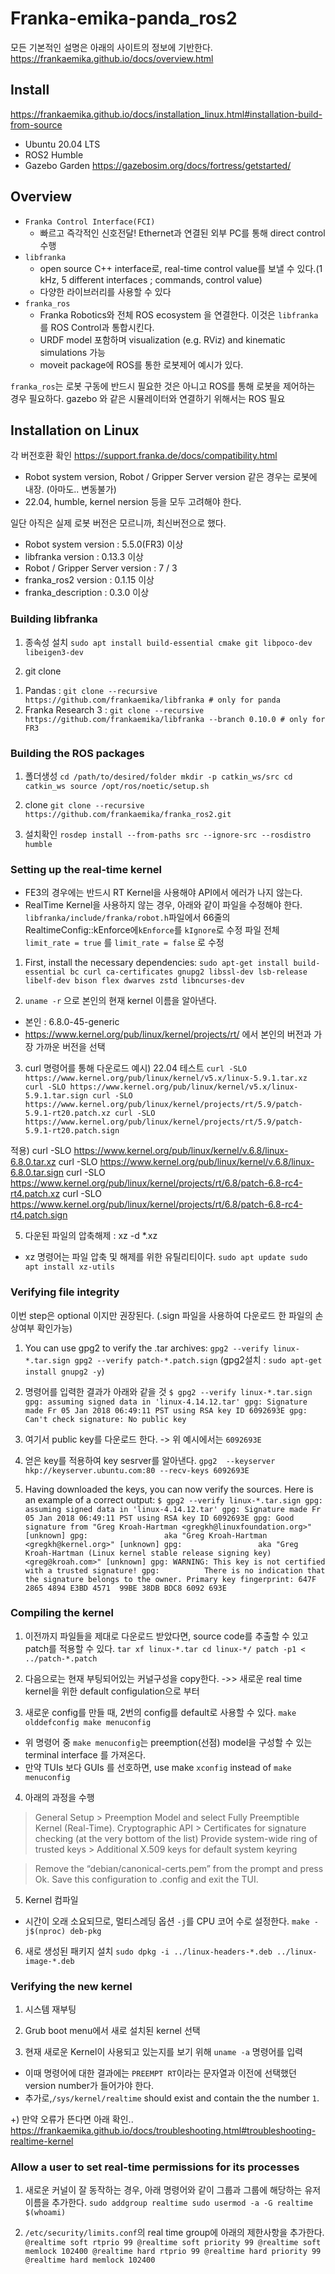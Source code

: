 # Franka-emika-panda_ros2

모든 기본적인 설명은 아래의 사이트의 정보에 기반한다.
https://frankaemika.github.io/docs/overview.html

## Install
https://frankaemika.github.io/docs/installation_linux.html#installation-build-from-source
- Ubuntu 20.04 LTS
- ROS2 Humble
- Gazebo Garden
https://gazebosim.org/docs/fortress/getstarted/

## Overview
- `Franka Control Interface(FCI)`
  - 빠르고 즉각적인 신호전달! Ethernet과 연결된 외부 PC를 통해 direct control 수행
- `libfranka`
  - open source C++ interface로, real-time control value를 보낼 수 있다.(1 kHz, 5 different interfaces ; commands, control value)
  - 다양한 라이브러리를 사용할 수 있다
- `franka_ros`
  - Franka Robotics와 전체 ROS ecosystem 을 연결한다. 이것은 `libfranka`를 ROS Control과 통합시킨다.
  - URDF model 포함하며 visualization (e.g. RViz) and kinematic simulations 가능
  - moveit package에 ROS를 통한 로봇제어 예시가 있다.

`franka_ros`는 로봇 구동에 반드시 필요한 것은 아니고 ROS를 통해 로봇을 제어하는 경우 필요하다.
gazebo 와 같은 시뮬레이터와 연결하기 위해서는 ROS 필요

## Installation on Linux
각 버전호환 확인
https://support.franka.de/docs/compatibility.html
- Robot system version, Robot / Gripper Server version 같은 경우는 로봇에 내장. (아마도.. 변동불가)
- 22.04, humble, kernel nersion 등을 모두 고려해야 한다.

일단 아직은 실제 로봇 버전은 모르니까, 최신버전으로 했다.
  - Robot system version : 5.5.0(FR3) 이상
  - libfranka version : 0.13.3 이상
  - Robot / Gripper Server version : 7 / 3
  - franka_ros2 version : 0.1.15 이상
  - franka_description : 0.3.0 이상

### Building libfranka
1. 종속성 설치
  `sudo apt install build-essential cmake git libpoco-dev libeigen3-dev`

2. git clone
  1) Pandas : `git clone --recursive https://github.com/frankaemika/libfranka # only for panda`
  2) Franka Research 3 : `git clone --recursive https://github.com/frankaemika/libfranka --branch 0.10.0 # only for FR3`

### Building the ROS packages
1. 폴더생성
  `cd /path/to/desired/folder
  mkdir -p catkin_ws/src
  cd catkin_ws
  source /opt/ros/noetic/setup.sh`

2. clone
  `git clone --recursive https://github.com/frankaemika/franka_ros2.git`

3. 설치확인
  `rosdep install --from-paths src --ignore-src --rosdistro humble`

### Setting up the real-time kernel
- FE3의 경우에는 반드시 RT Kernel을 사용해야 API에서 에러가 나지 않는다.
- RealTime Kernel을 사용하지 않는 경우, 아래와 같이 파일을 수정해야 한다.
`libfranka/include/franka/robot.h`파일에서
  66줄의 RealtimeConfig::kEnforce에`kEnforce`를 `kIgnore`로 수정
  파일 전체 `limit_rate = true` 를 `limit_rate = false` 로 수정


1. First, install the necessary dependencies:
`sudo apt-get install build-essential bc curl ca-certificates gnupg2 libssl-dev lsb-release libelf-dev bison flex dwarves zstd libncurses-dev`

2. `uname -r` 으로 본인의 현재 kernel 이름을 알아낸다.
  - 본인 : 6.8.0-45-generic
  - https://www.kernel.org/pub/linux/kernel/projects/rt/ 에서 본인의 버전과 가장 가까운 버전을 선택

3. curl 명령어를 통해 다운로드
예시) 22.04 테스트
`curl -SLO https://www.kernel.org/pub/linux/kernel/v5.x/linux-5.9.1.tar.xz
curl -SLO https://www.kernel.org/pub/linux/kernel/v5.x/linux-5.9.1.tar.sign
curl -SLO https://www.kernel.org/pub/linux/kernel/projects/rt/5.9/patch-5.9.1-rt20.patch.xz
curl -SLO https://www.kernel.org/pub/linux/kernel/projects/rt/5.9/patch-5.9.1-rt20.patch.sign`

적용)
curl -SLO https://www.kernel.org/pub/linux/kernel/v.6.8/linux-6.8.0.tar.xz
curl -SLO https://www.kernel.org/pub/linux/kernel/v.6.8/linux-6.8.0.tar.sign
curl -SLO https://www.kernel.org/pub/linux/kernel/projects/rt/6.8/patch-6.8-rc4-rt4.patch.xz
curl -SLO https://www.kernel.org/pub/linux/kernel/projects/rt/6.8/patch-6.8-rc4-rt4.patch.sign


5. 다운된 파일의 압축해제 : xz -d *.xz
- xz 명령어는 파일 압축 및 해제를 위한 유틸리티이다.
`sudo apt update
sudo apt install xz-utils`

### Verifying file integrity
이번 step은 optional 이지만 권장된다. (.sign 파일을 사용하여 다운로드 한 파일의 손상여부 확인가능)

1. You can use gpg2 to verify the .tar archives:
`gpg2 --verify linux-*.tar.sign
gpg2 --verify patch-*.patch.sign`
(gpg2설치 : `sudo apt-get install gnupg2 -y`)

2. 명령어를 입력한 결과가 아래와 같을 것
`$ gpg2 --verify linux-*.tar.sign
gpg: assuming signed data in 'linux-4.14.12.tar'
gpg: Signature made Fr 05 Jan 2018 06:49:11 PST using RSA key ID 6092693E
gpg: Can't check signature: No public key`

3. 여기서 public key를 다운로드 한다. -> 위 예시에서는 `6092693E`

4. 얻은 key를 적용하여 key sesrver를 알아낸다.
`gpg2  --keyserver hkp://keyserver.ubuntu.com:80 --recv-keys 6092693E`

5. Having downloaded the keys, you can now verify the sources. Here is an example of a correct output:
`$ gpg2 --verify linux-*.tar.sign
gpg: assuming signed data in 'linux-4.14.12.tar'
gpg: Signature made Fr 05 Jan 2018 06:49:11 PST using RSA key ID 6092693E
gpg: Good signature from "Greg Kroah-Hartman <gregkh@linuxfoundation.org>" [unknown]
gpg:                 aka "Greg Kroah-Hartman <gregkh@kernel.org>" [unknown]
gpg:                 aka "Greg Kroah-Hartman (Linux kernel stable release signing key) <greg@kroah.com>" [unknown]
gpg: WARNING: This key is not certified with a trusted signature!
gpg:          There is no indication that the signature belongs to the owner.
Primary key fingerprint: 647F 2865 4894 E3BD 4571  99BE 38DB BDC8 6092 693E`



### Compiling the kernel
1. 이전까지 파일들을 제대로 다운로드 받았다면, source code를 추출할 수 있고 patch를 적용할 수 있다.
`tar xf linux-*.tar
cd linux-*/
patch -p1 < ../patch-*.patch`

2. 다음으로는 현재 부팅되어있는 커널구성을 copy한다. ->> 새로운 real time kernel을 위한 default configulation으로 부터
  
3. 새로운 config를 만들 때, 2번의 config를 default로 사용할 수 있다.
`make olddefconfig
make menuconfig`
- 위 명령어 중 `make menuconfig`는 preemption(선점) model을 구성할 수 있는 terminal interface 를 가져온다.
- 만약 TUIs 보다 GUIs 를 선호하면, use make `xconfig` instead of `make menuconfig`

4. 아래의 과정을 수행
> General Setup > Preemption Model and select Fully Preemptible Kernel (Real-Time).
> Cryptographic API > Certificates for signature checking (at the very bottom of the list)
> Provide system-wide ring of trusted keys > Additional X.509 keys for default system keyring

> Remove the “debian/canonical-certs.pem” from the prompt and press Ok.
> Save this configuration to .config and exit the TUI.

5. Kernel 컴파일
- 시간이 오래 소요되므로, 멀티스레딩 옵션 `-j`를 CPU 코어 수로 설정한다.
  `make -j$(nproc) deb-pkg`

6. 새로 생성된 패키지 설치
`sudo dpkg -i ../linux-headers-*.deb ../linux-image-*.deb`


### Verifying the new kernel
1. 시스템 재부팅
  
2. Grub boot menu에서 새로 설치된 kernel 선택

3. 현재 새로운 Kernel이 사용되고 있는지를 보기 위해 `uname -a` 명령어를 입력
- 이때 명령어에 대한 결과에는 `PREEMPT RT`이라는 문자열과 이전에 선택했던 version number가 들어가야 한다.
- 추가로,`/sys/kernel/realtime` should exist and contain the the number `1`.

+) 만약 오류가 뜬다면 아래 확인..
https://frankaemika.github.io/docs/troubleshooting.html#troubleshooting-realtime-kernel


### Allow a user to set real-time permissions for its processes
1. 새로운 커널이 잘 동작하는 경우, 아래 명령어와 같이 그룹과 그룹에 해당하는 유저 이름을 추가한다.
`sudo addgroup realtime
sudo usermod -a -G realtime $(whoami)`

2. `/etc/security/limits.conf`의 real time group에 아래의 제한사항을 추가한다.
`@realtime soft rtprio 99
@realtime soft priority 99
@realtime soft memlock 102400
@realtime hard rtprio 99
@realtime hard priority 99
@realtime hard memlock 102400`



